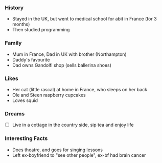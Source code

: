### History
- Stayed in the UK, but went to medical school for abit in France (for 3 months)
- Then studied programming

### Family
- Mum in France, Dad in UK with brother (Northampton)
- Daddy's favourite
- Dad owns Gandolfi shop (sells ballerina shoes)
### Likes
- Her cat (little rascal) at home in France, who sleeps on her back
- Ole and Steen raspberry cupcakes 
- Loves squid

### Dreams
- [ ] Live in a cottage in the country side, sip tea and enjoy life

### Interesting Facts
- Does theatre, and goes for singing lessons
- Left ex-boyfriend to "see other people", ex-bf had brain cancer